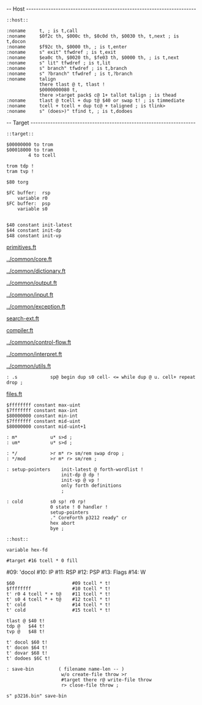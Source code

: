 -- Host ---------------------------------------------------------------------

    ::host::

    :noname     t, ; is t,call
    :noname     $0f2c th, $000c th, $0c0d th, $0030 th, t,next ; is t,docon
    :noname     $f92c th, $0000 th, ; is t,enter
    :noname     s" exit" tfwdref ; is t,exit
    :noname     $ea0c th, $0020 th, $fe03 th, $0000 th, ; is t,next
    :noname     s" lit" tfwdref ; is t,lit
    :noname     s" branch" tfwdref ; is t,branch
    :noname     s" ?branch" tfwdref ; is t,?branch
    :noname     talign
                there tlast @ t, tlast !
                $0000000080 t,
                there >target pack$ c@ 1+ tallot talign ; is thead
    :noname     tlast @ tcell + dup t@ $40 or swap t! ; is timmediate
    :noname     tcell + tcell + dup tc@ + taligned ; is tlink>
    :noname     s" (does>)" tfind t, ; is t,dodoes

-- Target -------------------------------------------------------------------

    ::target::

    $00000000 to trom
    $00018000 to tram
            4 to tcell

    trom tdp !
    tram tvp !

    $80 torg

    $FC buffer:  rsp
        variable r0
    $FC buffer:  psp
        variable s0


    $40 constant init-latest
    $44 constant init-dp
    $48 constant init-vp

[primitives.ft](primitives.ft.md)

[../common/core.ft](../common/core.ft.md)

[../common/dictionary.ft](../common/dictionary.ft.md)

[../common/output.ft](../common/output.ft.md)

[../common/input.ft](../common/input.ft.md)

[../common/exception.ft](../common/exception.ft.md)

[search-ext.ft](search-ext.ft.md)

[compiler.ft](compiler.ft.md)

[../common/control-flow.ft](../common/control-flow.ft.md)

[../common/interpret.ft](../common/interpret.ft.md)

[../common/utils.ft](../common/utils.ft.md)


    : .s            sp@ begin dup s0 cell- <= while dup @ u. cell+ repeat drop ;

[files.ft](files.ft.md)

    $ffffffff constant max-uint
    $7fffffff constant max-int
    $80000000 constant min-int
    $7fffffff constant mid-uint
    $80000000 constant mid-uint+1

    : m*            u* s>d ;
    : um*           u* s>d ;

    : */            >r m* r> sm/rem swap drop ;
    : */mod         >r m* r> sm/rem ;

    : setup-pointers    init-latest @ forth-wordlist !
                        init-dp @ dp !
                        init-vp @ vp !
                        only forth definitions
                        ;

    : cold          s0 sp! r0 rp!
                    0 state ! 0 handler !
                    setup-pointers
                    ." CoreForth p3212 ready" cr
                    hex abort
                    bye ;

    ::host::

    variable hex-fd

    #target #16 tcell * 0 fill

#09: 'docol
#10: IP
#11: RSP
#12: PSP
#13: Flags
#14: W

    $60                     #09 tcell * t!
    $ffffffff               #10 tcell * t!
    t' r0 4 tcell * + t@    #11 tcell * t!
    t' s0 4 tcell * + t@    #12 tcell * t!
    t' cold                 #14 tcell * t!
    t' cold                 #15 tcell * t!

    tlast @ $40 t!
    tdp @   $44 t!
    tvp @   $48 t!

    t' docol $60 t!
    t' docon $64 t!
    t' dovar $68 t!
    t' dodoes $6C t!

    : save-bin         ( filename name-len -- )
                        w/o create-file throw >r
                        #target there r@ write-file throw
                        r> close-file throw ;

    s" p3216.bin" save-bin
